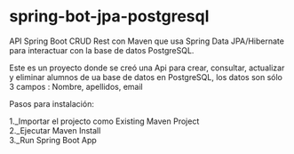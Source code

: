 # spring-bot-jpa-postgresql


API Spring Boot CRUD Rest con Maven que usa Spring Data JPA/Hibernate para interactuar con la base de datos PostgreSQL. 

Este es un proyecto donde se creó una Api para crear, consultar, actualizar y eliminar alumnos de ua base de datos en PostgreSQL, los datos son sólo 3 campos : Nombre, apellidos, email  

Pasos para instalación:

1._Importar el projecto como Existing Maven Project  
2._Ejecutar Maven Install  
3._Run Spring Boot App  
